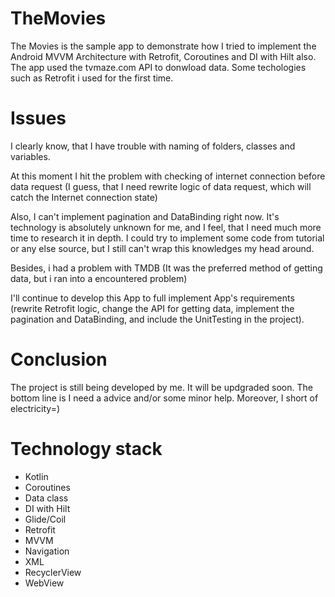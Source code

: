# TheMovies
The Movies is the sample app to demonstrate how I tried to implement the Android MVVM Architecture with Retrofit, Coroutines and DI with Hilt also.
The app used the tvmaze.com  API to donwload data. Some techologies such as  Retrofit i used for the first time. 

# Issues
I clearly know, that I have trouble with naming of folders, classes and variables.
 
At this moment I hit the problem with checking of internet connection before data request (I guess, that I need rewrite logic of data request, which will catch the Internet connection state)
 
Also, I can't implement pagination and DataBinding right now. It's technology is absolutely unknown for me, and I feel, that I need much more time to research it in depth. 
I could try to implement some code from tutorial or any else source, but I still can't wrap this knowledges my head around.
 
Besides, i had a problem with TMDB (It was the preferred method of getting data, but i ran into a encountered problem)

I'll continue to develop this App to full implement App's requirements (rewrite Retrofit logic, change the API for getting data, implement the pagination and DataBinding, and include the UnitTesting in the project).

# Conclusion
The project is still being developed by me. It will be updgraded soon. The bottom line is I need a advice and/or some minor help. Moreover, I short of electricity=)

# Technology stack
- Kotlin
- Coroutines
- Data class
- DI with Hilt
- Glide/Coil
- Retrofit
- MVVM
- Navigation
- XML
- RecyclerView
- WebView

